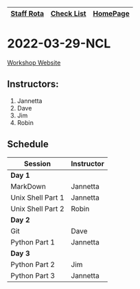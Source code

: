 |[Staff Rota](rota.md)|[Check List](checklist.md)|[HomePage](http://carpentries.ncldata.dev)|
|-|-|-|

# 2022-03-29-NCL

[Workshop Website](https://github.com/NclRSE-Training/2021-10-25-NCL)

## Instructors:

1. Jannetta
1. Dave
1. Jim
1. Robin

## Schedule
|Session|Instructor|
|-|-|
|**Day 1**|
|MarkDown|Jannetta|
|Unix Shell Part 1|Jannetta|
|Unix Shell Part 2|Robin|
|**Day 2**|
|Git|Dave|
|Python Part 1|Jannetta|
|**Day 3**|
|Python Part 2|Jim|
|Python Part 3|Jannetta|
